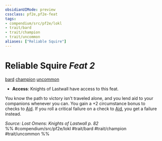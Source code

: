 ```yaml
---
obsidianUIMode: preview
cssclass: pf2e,pf2e-feat
tags:
- compendium/src/pf2e/lokl
- trait/bard
- trait/champion
- trait/uncommon
aliases: ["Reliable Squire"]
---
```

# Reliable Squire  *Feat 2*  
[bard](Reference/Rules/Traits/bard.md "Bard Class Trait")  [champion](Reference/Rules/Traits/champion.md "Champion Class Trait")  [uncommon](uncommon.md "Uncommon Rarity Trait")  

- **Access**: Knights of Lastwall have access to this feat.

You know the path to victory isn't traveled alone, and you lend aid to your companions whenever you can. You gain a +2 circumstance bonus to checks to [Aid](aid.md). If you roll a critical failure on a check to [Aid](aid.md), you get a failure instead.

*Source: Lost Omens: Knights of Lastwall p. 82*  
%% #compendium/src/pf2e/lokl #trait/bard #trait/champion #trait/uncommon %%